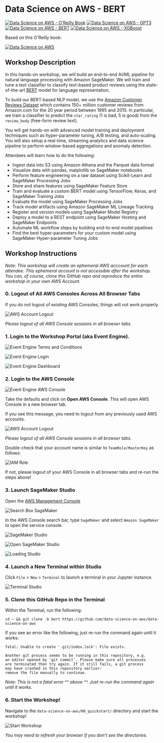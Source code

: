 # Data Science on AWS - BERT


[![Data Science on AWS - O'Reilly Book](img/dsoaws-book.png)](https://github.com/data-science-on-aws/data-science-on-aws/tree/oreilly-book)
[![Data Science on AWS - GPT3](img/dsoaws-gpt3.png)](https://github.com/data-science-on-aws/data-science-on-aws/tree/generative)
[![Data Science on AWS - BERT](img/dsoaws-bert.png)](https://github.com/data-science-on-aws/data-science-on-aws/tree/bert)
[![Data Science on AWS - XGBoost](img/dsoaws-xgboost.png)](https://github.com/data-science-on-aws/data-science-on-aws/tree/xgboost)

Based on this O'Reilly book:  

[![Data Science on AWS](img/book_full_color_sm.png)](https://www.amazon.com/Data-Science-AWS-End-End/dp/1492079391/)


## Workshop Description
In this hands-on workshop, we will build an end-to-end AI/ML pipeline for natural language processing with Amazon SageMaker.  We will train and tune a text classifier to classify text-based product reviews using the state-of-the-art [BERT](https://arxiv.org/abs/1810.04805) model for language representation.

To build our BERT-based NLP model, we use the [Amazon Customer Reviews Dataset](https://s3.amazonaws.com/amazon-reviews-pds/readme.html) which contains 150+ million customer reviews from Amazon.com for the 20 year period between 1995 and 2015.  In particular, we train a classifier to predict the `star_rating` (1 is bad, 5 is good) from the `review_body` (free-form review text).

You will get hands-on with advanced model training and deployment techniques such as hyper-parameter tuning, A/B testing, and auto-scaling.  You will also setup a real-time, streaming analytics and data science pipeline to perform window-based aggregations and anomaly detection.

Attendees will learn how to do the following:
* Ingest data into S3 using Amazon Athena and the Parquet data format
* Visualize data with pandas, matplotlib on SageMaker notebooks
* Perform feature engineering on a raw dataset using Scikit-Learn and SageMaker Processing Jobs
* Store and share features using SageMaker Feature Store
* Train and evaluate a custom BERT model using TensorFlow, Keras, and SageMaker Training Jobs
* Evaluate the model using SageMaker Processing Jobs
* Track model artifacts using Amazon SageMaker ML Lineage Tracking
* Register and version models using SageMaker Model Registry
* Deploy a model to a REST endpoint using SageMaker Hosting and SageMaker Endpoints
* Automate ML workflow steps by building end-to-end model pipelines
* Find the best hyper-parameters for your custom model using SageMaker Hyper-parameter Tuning Jobs

## Workshop Instructions
_Note:  This workshop will create an ephemeral AWS acccount for each attendee.  This ephemeral account is not accessible after the workshop.  You can, of course, clone this GitHub repo and reproduce the entire workshop in your own AWS Account._


### 0. Logout of All AWS Consoles Across All Browser Tabs
If you do not logout of existing AWS Consoles, things will not work properly.

![AWS Account Logout](img/aws-logout.png)

_Please logout of all AWS Console sessions in all browser tabs._

### 1. Login to the Workshop Portal (aka Event Engine). 

![Event Engine Terms and Conditions](img/ee1_terms.png)

![Event Engine Login](img/ee-login.png)

![Event Engine Dashboard](img/ee2_team_dashboard.png)


### 2. Login to the **AWS Console**

![Event Engine AWS Console](img/ee3_open_console.png)

Take the defaults and click on **Open AWS Console**. This will open AWS Console in a new browser tab.

If you see this message, you need to logout from any previously used AWS accounts.

![AWS Account Logout](img/aws-logout.png)

_Please logout of all AWS Console sessions in all browser tabs._

Double-check that your account name is similar to `TeamRole/MasterKey` as follows:

![IAM Role](img/teamrole-masterkey.png)

If not, please logout of your AWS Console in all browser tabs and re-run the steps above!


### 3. Launch SageMaker Studio

Open the [AWS Management Console](https://console.aws.amazon.com/console/home)

![Search Box SageMaker](img/search-box-sagemaker.png)

In the AWS Console search bar, type `SageMaker` and select `Amazon SageMaker` to open the service console.

![SageMaker Studio](img/console2_studio.png)

![Open SageMaker Studio](img/console3_open_studio.png)

![Loading Studio](img/studio_loading.png)


### 4. Launch a New Terminal within Studio

Click `File` > `New` > `Terminal` to launch a terminal in your Jupyter instance.

![Terminal Studio](img/studio_terminal.png)


### 5. Clone this GitHub Repo in the Terminal

Within the Terminal, run the following:

```
cd ~ && git clone -b bert https://github.com/data-science-on-aws/data-science-on-aws
```

If you see an error like the following, just re-run the command again until it works:
```
fatal: Unable to create '.git/index.lock': File exists.

Another git process seems to be running in this repository, e.g.
an editor opened by 'git commit'. Please make sure all processes
are terminated then try again. If it still fails, a git process
may have crashed in this repository earlier:
remove the file manually to continue.
```
_Note:  This is not a fatal error ^^ above ^^.  Just re-run the command again until it works._


### 6. Start the Workshop!

Navigate to the `data-science-on-aws/00_quickstart/` directory and start the workshop!

![Start Workshop](img/start_workshop.png)

_You may need to refresh your browser if you don't see the directories._
